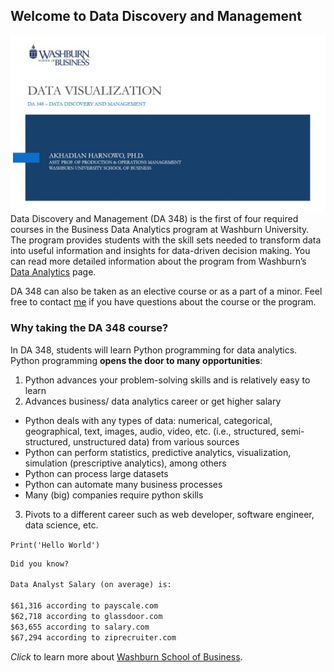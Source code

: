 ## Welcome to Data Discovery and Management
![Image of DA348 Cover](da348.jpg "welcome to DA348")
Data Discovery and Management (DA 348) is the first of four required courses in the Business Data Analytics program at Washburn University. The program provides students with the skill sets needed to transform data into useful information and insights for data-driven decision making. You can read more detailed information about the program from Washburn’s   [Data Analytics](https://www.washburn.edu/academics/college-schools/business/bba-data-analytics.html) page. 

DA 348 can also be taken as an elective course or as a part of a minor. Feel free to contact [me](mailto:akhadian.harnowo@washburn.edu) if you have questions about the course or the program.

### Why taking the DA 348 course?

In DA 348, students will learn Python programming for data analytics. Python programming **opens the door to many opportunities**:
1. Python advances your problem-solving skills and is relatively easy to learn
2. Advances business/ data analytics career or get higher salary
* Python deals with any types of data: numerical, categorical, geographical, text, images, audio, video, etc. (i.e., structured, semi-structured, unstructured data) from various sources
* Python can perform statistics, predictive analytics, visualization, simulation (prescriptive analytics), among others
* Python can process large datasets
* Python can automate many business processes
* Many (big) companies require python skills
3. Pivots to a different career such as web developer, software engineer, data science, etc.

`Print('Hello World')`

```markdown
Did you know?

Data Analyst Salary (on average) is:

$61,316 according to payscale.com
$62,718 according to glassdoor.com
$63,655 according to salary.com
$67,294 according to ziprecruiter.com

```

_Click_ to learn more about [Washburn School of Business](https://www.washburn.edu/academics/college-schools/business/index.html).


